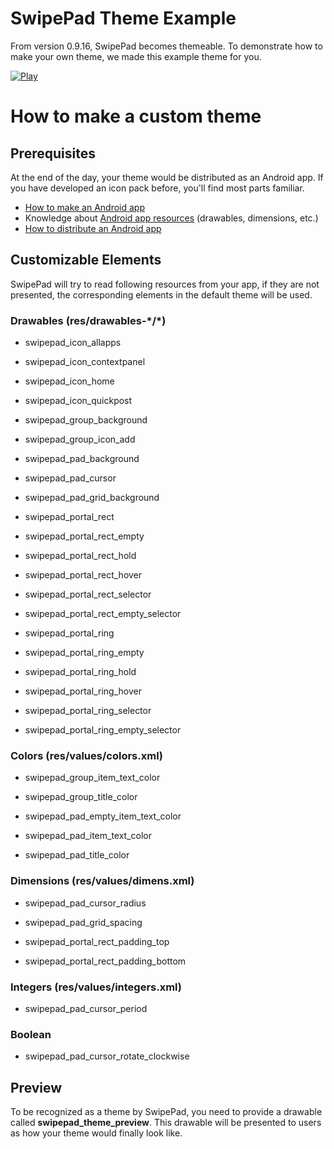 # SwipePad Theme Example

From version 0.9.16, SwipePad becomes themeable. To demonstrate how to make your own theme, we made this example theme for you.

[![Play](http://developer.android.com/images/brand/en_generic_rgb_wo_60.png)](https://play.google.com/store/apps/details?id=com.calciumion.swipepad.theme.example)

# How to make a custom theme

## Prerequisites 

At the end of the day, your theme would be distributed as an Android app. If you have developed an icon pack before, you'll find most parts familiar. 

* [How to make an Android app](http://developer.android.com/training/basics/firstapp/index.html)
* Knowledge about [Android app resources](http://developer.android.com/guide/topics/resources/providing-resources.html) (drawables, dimensions, etc.)
* [How to distribute an Android app](http://developer.android.com/distribute/googleplay/publish/register.html)

 
## Customizable Elements

SwipePad will try to read following resources from your app, if they are not presented, the corresponding elements in the default theme will be used.

### Drawables (res/drawables-\*/\*)

* swipepad\_icon\_allapps

* swipepad\_icon\_contextpanel

* swipepad\_icon\_home

* swipepad\_icon\_quickpost

* swipepad\_group\_background

* swipepad\_group\_icon\_add

* swipepad\_pad\_background

* swipepad\_pad\_cursor

* swipepad\_pad\_grid\_background

* swipepad\_portal\_rect

* swipepad\_portal\_rect\_empty

* swipepad\_portal\_rect\_hold

* swipepad\_portal\_rect\_hover

* swipepad\_portal\_rect\_selector

* swipepad\_portal\_rect\_empty\_selector

* swipepad\_portal\_ring

* swipepad\_portal\_ring\_empty

* swipepad\_portal\_ring\_hold

* swipepad\_portal\_ring\_hover

* swipepad\_portal\_ring\_selector

* swipepad\_portal\_ring\_empty\_selector

### Colors (res/values/colors.xml)

* swipepad\_group\_item\_text\_color

* swipepad\_group\_title\_color

* swipepad\_pad\_empty\_item\_text\_color

* swipepad\_pad\_item\_text\_color

* swipepad\_pad\_title\_color

### Dimensions (res/values/dimens.xml)

* swipepad\_pad\_cursor\_radius

* swipepad\_pad\_grid\_spacing

* swipepad\_portal\_rect\_padding\_top

* swipepad\_portal\_rect\_padding\_bottom

### Integers (res/values/integers.xml)

* swipepad\_pad\_cursor\_period

### Boolean

* swipepad\_pad\_cursor\_rotate\_clockwise

## Preview

To be recognized as a theme by SwipePad, you need to provide a drawable called **swipepad\_theme\_preview**. This drawable will be presented to users as how your theme would finally look like.
